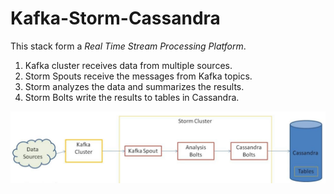 # Kafka-Storm-Cassandra

This stack form a *Real Time Stream Processing Platform*.

1. Kafka cluster receives data from multiple sources.
2. Storm Spouts receive the messages from Kafka topics.
3. Storm analyzes the data and summarizes the results.
4. Storm Bolts write the results to tables in Cassandra.

![](2021-06-15-10-15-01.png)
